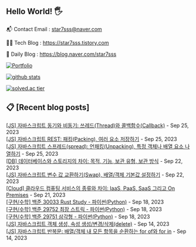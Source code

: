 ## Hello World! 🖐

📬 Contact Email : star7sss@naver.com

👨‍💻 Tech Blog : https://star7sss.tistory.com

🤪 Daily Blog : https://blog.naver.com/star7sss

[![Portfolio](https://img.shields.io/badge/Portfolio-%23000000.svg?style=for-the-badge&logo=firefox&logoColor=#FF7139)](https://fern-way-13f.notion.site/Jang-Thang-3b7b327981a2456c8ee5952eadb848b9)

[![github stats](https://github-readme-stats.vercel.app/api?username=jangThang&show_icons=true&hide_border=False)](https://star7sss.tistory.com)

[![solved.ac tier](http://mazassumnida.wtf/api/v2/generate_badge?boj=star7sss)](https://solved.ac/star7sss)

## 📋 [Recent blog posts]
[[JS] 자바스크립트 동기와 비동기: 쓰레드(Thread)와 콜백함수(Callback)](https://star7sss.tistory.com/981) - Sep 25, 2023<br>
[[JS] 자바스크립트 REST: 패킹(Packing), 여러 요소 저장하기](https://star7sss.tistory.com/980) - Sep 25, 2023<br>
[[JS] 자바스크립트 스프레드(spread): 언패킹(Unpacking), 특정 객체나 배열 요소 나열하기](https://star7sss.tistory.com/979) - Sep 25, 2023<br>
[[DB] 데이터베이스와 스토리지의 차이: 목적, 기능, 보관 유형, 보관 방식](https://star7sss.tistory.com/978) - Sep 22, 2023<br>
[[JS] 자바스크립트 변수 값 교환하기(Swap), 배열/객체 기본값 설정하기](https://star7sss.tistory.com/977) - Sep 22, 2023<br>
[[Cloud] 클라우드 컴퓨팅 서비스의 종류와 차이: IaaS, PaaS, SaaS 그리고 On Premises](https://star7sss.tistory.com/976) - Sep 21, 2023<br>
[[구현/수학] 백준 30033 Rust Study - 파이썬(Python)](https://star7sss.tistory.com/975) - Sep 18, 2023<br>
[[구현/수학] 백준 29752 최장 스트릭 - 파이썬(Python)](https://star7sss.tistory.com/974) - Sep 18, 2023<br>
[[구현/수학] 백준 29751 삼각형 - 파이썬(Python)](https://star7sss.tistory.com/973) - Sep 18, 2023<br>
[[JS] 자바스크립트 객체 생성, 속성 생성/변경/삭제(delete)](https://star7sss.tistory.com/972) - Sep 14, 2023<br>
[[JS] 자바스크립트 반복문: 배열/객체 내 모든 항목을 순환하는 for of와 for in](https://star7sss.tistory.com/971) - Sep 14, 2023<br>
